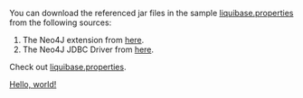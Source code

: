 You can download the referenced jar files in the sample [liquibase.properties](https://docs.liquibase.com/concepts/connections/creating-config-properties.html) from the following sources: </br>
1. The Neo4J extension from [here](https://github.com/liquibase/liquibase-neo4j/releases). </br>
2. The Neo4J JDBC Driver from [here](https://repo1.maven.org/maven2/org/neo4j/neo4j-jdbc-driver/).

<p>Check out <a href="https://docs.liquibase.com/concepts/connections/creating-config-properties.html" target="_blank">liquibase.properties</a>.</p>
<a href="http://example.com/" target="_blank">Hello, world!</a>
